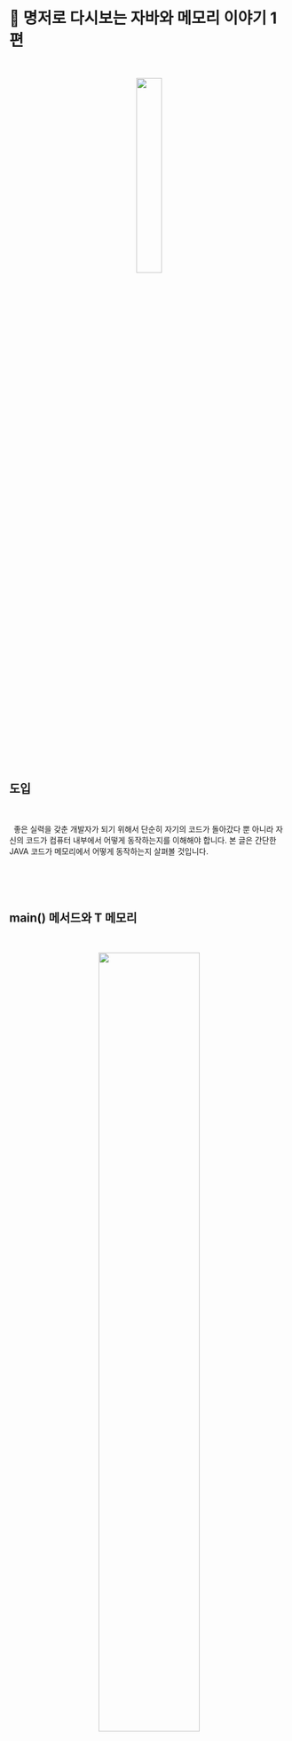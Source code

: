 # 📘 명저로 다시보는 자바와 메모리 이야기 1편

<br>
<p align="center">
    <img src="http://t1.daumcdn.net/thumb/R1024x0/?fname=https://github.com/KoEonYack/CovenantLAB-lecture-note/blob/master/img/logo.jpg?raw=true" width="30%" />
</p>

<br />
<br />
<br />

## 도입

<br />

&nbsp; 좋은 실력을 갖춘 개발자가 되기 위해서 단순히 자기의 코드가 돌아갔다 뿐 아니라 자신의 코드가 컴퓨터 내부에서 어떻게 동작하는지를 이해해야 합니다. 본 글은 간단한 JAVA 코드가 메모리에서 어떻게 동작하는지 살펴볼 것입니다. 

<br />
<br />
<br />

## main() 메서드와 T 메모리

<br />
<p align="center">
    <img src="http://t1.daumcdn.net/thumb/R1024x0/?fname=https://github.com/KoEonYack/PracticeCoding/blob/master/Article/JAVA/%EB%AA%85%EC%A0%80%EB%A1%9C%EB%8B%A4%EC%8B%9C%EB%B3%B4%EB%8A%94_%EC%9E%90%EB%B0%94%EC%99%80_%EB%A9%94%EB%AA%A8%EB%A6%AC_1/img/2_04.PNG?raw=true" width="60%" />
</p>

<p>
- T메모리는 위와 같은 구조입니다. 
</p>

<br />
<br />
<p align="center">
    <img src="http://t1.daumcdn.net/thumb/R1024x0/?fname=https://github.com/KoEonYack/PracticeCoding/blob/master/Article/JAVA/%EB%AA%85%EC%A0%80%EB%A1%9C%EB%8B%A4%EC%8B%9C%EB%B3%B4%EB%8A%94_%EC%9E%90%EB%B0%94%EC%99%80_%EB%A9%94%EB%AA%A8%EB%A6%AC_1/img/code_1_re.png?raw=true" width="60%" />
</p>

<p>
- JRE는 프로그램 안에 main() 메서드가 있는지 확인합니다. <br>
- main() 메서드르 확인하면 JRE는 프로그램 실행을 위한 사전 준비를 합니다.<br>
- JVM에 전원을 넣어서 부팅합니다.<br>
- JVM은 목적 파일을 받아서 목적 파일을 실행합니다.   
</p>

<br />
<br />
<p align="center">
    <img src="http://t1.daumcdn.net/thumb/R1024x0/?fname=https://github.com/KoEonYack/PracticeCoding/blob/master/Article/JAVA/%EB%AA%85%EC%A0%80%EB%A1%9C%EB%8B%A4%EC%8B%9C%EB%B3%B4%EB%8A%94_%EC%9E%90%EB%B0%94%EC%99%80_%EB%A9%94%EB%AA%A8%EB%A6%AC_1/img/2_05.PNG?raw=true" width="60%" />
</p>

<p>
- 모든 자바 프로그램이 반드시 포함하는 패키지인 `java.lang` 패키지를 T 메모리의 스태틱 영역에 가져 놓습니다. 
</p>

<br />
<br />
<p align="center">
    <img src="http://t1.daumcdn.net/thumb/R1024x0/?fname=https://github.com/KoEonYack/PracticeCoding/blob/master/Article/JAVA/%EB%AA%85%EC%A0%80%EB%A1%9C%EB%8B%A4%EC%8B%9C%EB%B3%B4%EB%8A%94_%EC%9E%90%EB%B0%94%EC%99%80_%EB%A9%94%EB%AA%A8%EB%A6%AC_1/img/2_06.PNG?raw=true" width="60%" />
</p>

<p>
- JAVM은 개발자가 작성한 모든 클래스와 임포트 패키지를 스태틱 영역에 가져다 놓습니다. <br/>
- 스태틱의 별명은 클래스들의 놀이터 라고 합니다. 
</p>


정리하면 다음과 같습니다.
```
main() 메서드가 실행되기 전 JVM에서 수행하는 전처리 작업들
- java.lang 패키지를 T 메모리의 스태틱 영역에 배치한다.
- imort 된 패키지를 T 메모리의 스태틱 영역에 배치한다.
- 프로그램 상의 모든 클래스를 T 메모리의 스태틱 영역에 배치한다. 
```

<br/>
<br/>
<p align="center">
    <img src="http://t1.daumcdn.net/thumb/R1024x0/?fname=https://github.com/KoEonYack/PracticeCoding/blob/master/Article/JAVA/%EB%AA%85%EC%A0%80%EB%A1%9C%EB%8B%A4%EC%8B%9C%EB%B3%B4%EB%8A%94_%EC%9E%90%EB%B0%94%EC%99%80_%EB%A9%94%EB%AA%A8%EB%A6%AC_1/img/2_08.PNG?raw=true" width="60%" />
</p>

<p>
- main 메서드가 놀기 위해 스택 프레임이 스택영역에 할당됩니다. <br/>
- 여기에 메서드의 인자 args를 저장한 변수 공간을 스택 프레임의 맨 밑에 확보합니다. <br/>
- 이 다음에 `System.out.println("Hello OOP");` 구문이 실행됩니다. 이 때 T 메모리에 변화는 없습니다. 
</p>


<br/><br/>
<p align="center">
    <img src="http://t1.daumcdn.net/thumb/R1024x0/?fname=https://github.com/KoEonYack/PracticeCoding/blob/master/Article/JAVA/%EB%AA%85%EC%A0%80%EB%A1%9C%EB%8B%A4%EC%8B%9C%EB%B3%B4%EB%8A%94_%EC%9E%90%EB%B0%94%EC%99%80_%EB%A9%94%EB%AA%A8%EB%A6%AC_1/img/2_10.PNG?raw=true" width="60%" />
</p>

<p>
- main 메모리의 닫는 중괄호를 만나게 되면 스택 프레임은 소멸합니다.  <br/>
- 이렇게 스택 프레임은 여는 중괄호를 만나면 스택 프레임이 생기며, 닫는 중괄호를 만나면 소멸합니다. <br/>
- main() 메서드가 끝나면 JRE는 JVM을 종료하고 JRE 자체도 운영체제 상의 메모리에서 사라집니다. 그러면 T 메모리도 운명을 다하고 사라집니다.
</p>


<br />
<br />
<br />


## 변수와 T 메모리

<br />
<p align="center">
    <img src="http://t1.daumcdn.net/thumb/R1024x0/?fname=https://github.com/KoEonYack/PracticeCoding/blob/master/Article/JAVA/%EB%AA%85%EC%A0%80%EB%A1%9C%EB%8B%A4%EC%8B%9C%EB%B3%B4%EB%8A%94_%EC%9E%90%EB%B0%94%EC%99%80_%EB%A9%94%EB%AA%A8%EB%A6%AC_1/img/code_2_re.png?raw=true" width="60%" />
</p>


<p align="center">
    <img src="http://t1.daumcdn.net/thumb/R1024x0/?fname=https://github.com/KoEonYack/PracticeCoding/blob/master/Article/JAVA/%EB%AA%85%EC%A0%80%EB%A1%9C%EB%8B%A4%EC%8B%9C%EB%B3%B4%EB%8A%94_%EC%9E%90%EB%B0%94%EC%99%80_%EB%A9%94%EB%AA%A8%EB%A6%AC_1/img/2_12.PNG?raw=true" width="60%" />
</p>

<p>
- 2번째 줄을 실행한 상황은 위와 같습니다. 이렇게 표현되는 이유는 `main() 메서드와 T 메모리` 에서 설명했습니다.
</p>

<br/><br/>
<p align="center">
    <img src="http://t1.daumcdn.net/thumb/R1024x0/?fname=https://github.com/KoEonYack/PracticeCoding/blob/master/Article/JAVA/%EB%AA%85%EC%A0%80%EB%A1%9C%EB%8B%A4%EC%8B%9C%EB%B3%B4%EB%8A%94_%EC%9E%90%EB%B0%94%EC%99%80_%EB%A9%94%EB%AA%A8%EB%A6%AC_1/img/2_13.PNG?raw=true" width="60%" />
</p>

<p>
- ? 에는 알 수 없는 값이 들어가 있다는 뜻입니다.  <br/>
- 변수 i와 같이 선언만 하고 초기화를 하지 않은 상태에서 출력하려고 하면 자바 컴파일러(javac)는 "The local variable i may not have been initailized" 경고를 출력합니다. 
</p>

<br/><br/>
<p align="center">
    <img src="http://t1.daumcdn.net/thumb/R1024x0/?fname=https://github.com/KoEonYack/PracticeCoding/blob/master/Article/JAVA/%EB%AA%85%EC%A0%80%EB%A1%9C%EB%8B%A4%EC%8B%9C%EB%B3%B4%EB%8A%94_%EC%9E%90%EB%B0%94%EC%99%80_%EB%A9%94%EB%AA%A8%EB%A6%AC_1/img/2_15.PNG?raw=true" width="60%" />
</p>

<p>
- 6번째 줄을 실행한 후 T 메모리의 상태는 위와 같습니다. 
</p>

<br />
<br />
<br />


## 블록 구분과 메모리: 블록 스택 프레임

<br />
<p align="center">
    <img src="http://t1.daumcdn.net/thumb/R1024x0/?fname=https://github.com/KoEonYack/PracticeCoding/blob/master/Article/JAVA/%EB%AA%85%EC%A0%80%EB%A1%9C%EB%8B%A4%EC%8B%9C%EB%B3%B4%EB%8A%94_%EC%9E%90%EB%B0%94%EC%99%80_%EB%A9%94%EB%AA%A8%EB%A6%AC_1/img/code_3_re.png?raw=true" width="60%" />
</p>

<p align="center">
    <img src="http://t1.daumcdn.net/thumb/R1024x0/?fname=https://github.com/KoEonYack/PracticeCoding/blob/master/Article/JAVA/%EB%AA%85%EC%A0%80%EB%A1%9C%EB%8B%A4%EC%8B%9C%EB%B3%B4%EB%8A%94_%EC%9E%90%EB%B0%94%EC%99%80_%EB%A9%94%EB%AA%A8%EB%A6%AC_1/img/2_20.PNG?raw=true" width="60%" />
</p>

<p>
 - `변수와 T 메모리` 에서 4번 라인까지 실행하면 T 메모리에 어떻게 저장되는지 설명하였습니다. <br/>
 - if문은 T 메모리에 어떻게 기록될까요? if 는 조건문에 따라 분기가 일어납니다. i 에 저장된 값이 10이므로 참인 블록의 스택 프레임이 만들어집니다.
</p>

<br/><br/>
<p align="center">
    <img src="http://t1.daumcdn.net/thumb/R1024x0/?fname=https://github.com/KoEonYack/PracticeCoding/blob/master/Article/JAVA/%EB%AA%85%EC%A0%80%EB%A1%9C%EB%8B%A4%EC%8B%9C%EB%B3%B4%EB%8A%94_%EC%9E%90%EB%B0%94%EC%99%80_%EB%A9%94%EB%AA%A8%EB%A6%AC_1/img/2_23.PNG?raw=true" width="60%" />
</p>


<p>
- if 블록 중 참일 떄의 블록을 종료하는 닫는 중괄호를 만나면 if 블록 스택 프레임은 스택 영역에서 사라집니다.<br/>
- if 블록 스택 프레임 안에 상주하던 변수의 저장 공간도 사라집니다. <br/>
- 라인 20번의 주석을 해제하면 어떻게 될까요? 에러가 나올 것입니다. <br/>
- m은 if 블록 스택 프레임이 종료되며 사라졌습니다. main이라는 외부 스택 프레임에서 내부 변수 m에는 접근 할 수 없습니다.<br/>
- 다음 사실을 기억해 주세요. "외부 스택 프레임에서 내부 스택 프레임의 변수에 접근하는 것은 불가능하나 그 역은 가능하다."
</p>


<br />
<br />
<br />


## 메서드 호출과 메모리: 메서드 스택 프레임

<br />
<p align="center">
    <img src="http://t1.daumcdn.net/thumb/R1024x0/?fname=https://github.com/KoEonYack/PracticeCoding/blob/master/Article/JAVA/%EB%AA%85%EC%A0%80%EB%A1%9C%EB%8B%A4%EC%8B%9C%EB%B3%B4%EB%8A%94_%EC%9E%90%EB%B0%94%EC%99%80_%EB%A9%94%EB%AA%A8%EB%A6%AC_1/img/code_4_re.png?raw=true" width="60%" />
</p>

<p align="center">
    <img src="http://t1.daumcdn.net/thumb/R1024x0/?fname=https://github.com/KoEonYack/PracticeCoding/blob/master/Article/JAVA/%EB%AA%85%EC%A0%80%EB%A1%9C%EB%8B%A4%EC%8B%9C%EB%B3%B4%EB%8A%94_%EC%9E%90%EB%B0%94%EC%99%80_%EB%A9%94%EB%AA%A8%EB%A6%AC_1/img/2_29.PNG?raw=true" width="60%" />
</p>

<p>
- 6번째 줄: square() 메서드를 호출합니다. 제어의 흐름이 square() 메서드가 선언된 9번째 줄로 이동할 것입니다. <br/>
- 위의 그림은 12번째 줄의 실행을 마쳤을 때 T 메모리의 스탭샷입니다. <br/>
- 주목해야할 것은 main() 메서드가 가진 변수 k와 square() 메서드가 가진 변수 k가 이름은 같지만 실제로는 별도의 공간에 존재한다는 것입니다. 이것을 `Call by Value(값에 의한 호출)` 이라고 합니다. <br/>
- 따라서 square() 메서드 안의 변수에 어떠한 값을 변경하더라도 main() 메서드 안의 k 변수는 영향이 없습니다.
</p>

<br/><br/>
<p align="center">
    <img src="http://t1.daumcdn.net/thumb/R1024x0/?fname=https://github.com/KoEonYack/PracticeCoding/blob/master/Article/JAVA/%EB%AA%85%EC%A0%80%EB%A1%9C%EB%8B%A4%EC%8B%9C%EB%B3%B4%EB%8A%94_%EC%9E%90%EB%B0%94%EC%99%80_%EB%A9%94%EB%AA%A8%EB%A6%AC_1/img/2_31.PNG?raw=true" width="60%" />
</p>

- 6번째 줄을 실행한 후 T 메모리 상태입니다.
  

<br />
<br />
<br />


## 전역 변수와 메모리

<br />
<p align="center">
    <img src="http://t1.daumcdn.net/thumb/R1024x0/?fname=https://github.com/KoEonYack/PracticeCoding/blob/master/Article/JAVA/%EB%AA%85%EC%A0%80%EB%A1%9C%EB%8B%A4%EC%8B%9C%EB%B3%B4%EB%8A%94_%EC%9E%90%EB%B0%94%EC%99%80_%EB%A9%94%EB%AA%A8%EB%A6%AC_1/img/code_5_re.png?raw=true" width="60%" />
</p>

<p align="center">
    <img src="http://t1.daumcdn.net/thumb/R1024x0/?fname=https://github.com/KoEonYack/PracticeCoding/blob/master/Article/JAVA/%EB%AA%85%EC%A0%80%EB%A1%9C%EB%8B%A4%EC%8B%9C%EB%B3%B4%EB%8A%94_%EC%9E%90%EB%B0%94%EC%99%80_%EB%A9%94%EB%AA%A8%EB%A6%AC_1/img/2_34.PNG?raw=true" width="60%" />
</p>

<p>
- share 변수에 static 키워드가 붙어 있습니다. <br>
- share 변수는 T 메모리의 스태틱 영역에 변수 공간이 할당됩니다. <br>
- 3번째 줄을 실행하면 T 메모리에 main() 메서드 스택 프레임이 만들어집니다.  <br>
- 이렇게 share 변수와 같은 변수를 전역 변수라고 합니다. <br>
- 전역 변수는 코드 어느 곳에서나 접근이 가능합니다. 여러 메서드들이 공유해서 사용한다고 해서 공유 변수라고도 합니다. <br>
- 그러나 프로젝트가 커져서 여러 메서드들이 전역 변수의 값을 변경하면 전역 변수에 어떤 값이 저장 되어 있는지 파악하기 쉽지 않습니다. <br>
- `Math.PI` 처럼 읽기 전용으로 값을 공유해서 전역 상수로 쓰는 것은 추천합니다. 
</p>


<br />
<br />
<br />


## 멀티 스레드 / 멀티 프로세스의 이해 

<br />
<p align="center">
    <img src="http://t1.daumcdn.net/thumb/R1024x0/?fname=https://github.com/KoEonYack/PracticeCoding/blob/master/Article/JAVA/%EB%AA%85%EC%A0%80%EB%A1%9C%EB%8B%A4%EC%8B%9C%EB%B3%B4%EB%8A%94_%EC%9E%90%EB%B0%94%EC%99%80_%EB%A9%94%EB%AA%A8%EB%A6%AC_1/img/2_40.PNG?raw=true" width="60%" />
</p>

<br>

<p align="center">
    <img src="http://t1.daumcdn.net/thumb/R1024x0/?fname=https://github.com/KoEonYack/PracticeCoding/blob/master/Article/JAVA/%EB%AA%85%EC%A0%80%EB%A1%9C%EB%8B%A4%EC%8B%9C%EB%B3%B4%EB%8A%94_%EC%9E%90%EB%B0%94%EC%99%80_%EB%A9%94%EB%AA%A8%EB%A6%AC_1/img/2_41.PNG?raw=true" width="60%" />
</p>
<br>

<p>
- 멀티 스레드의 T 메모리 모델은 스택 영역을 스레드 개수만큼 분할해서 쓰는 것입니다. <br/>
- 멀티 프로세스는 다수의 데이터 저장영역, 즉 다수의 T 메모리를 갖는 구조입니다.  <br/>
- 멀티 프로세스는 각 프로세스마다 각자의 T 메모리가 있고 각자 고유의 공간이므로 서로 참조할 수 없습니다.  <br/>
- 멀티 스레드는 하나의 T 메모리만 사용하는데 스택 영역만 분할해서 사용하는 구조입니다.  <br/>
- 멀티 프로세스는 하나의 프로세스가 다른 프로세스의 T 메모리 영역을 절대 침범 할 수 없는 메모리 안전한 구조이지만 메모리 사용량은 그 만큼 큽니다.  <br/>
- 멀티 스레드는 하나의 T 메모리 안에서 스택 영역만 분할한 것이기 떄문에 하나의 스레드에서 다른 스레드의 스택 영역에는 접근할 수 없지만 스태틱 영역과 힙 영역은 공유해서 사용하는 구조입니다. 따라서 멀티 프로세스 대비 메모리를 적게 사용할 수 있는 구조입니다.     
</p>

<br />
<br />
<br />
